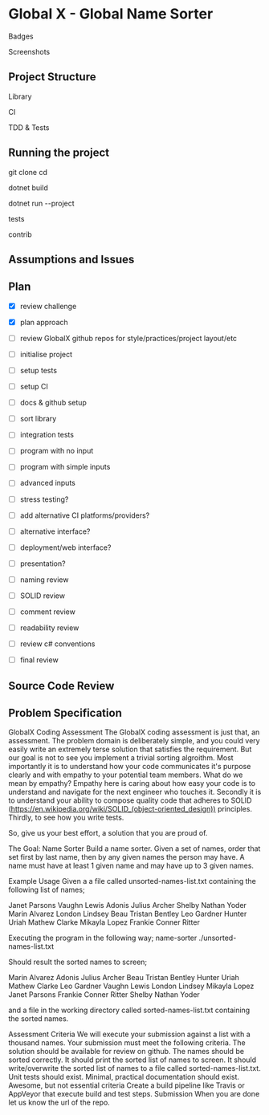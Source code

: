
# Global X - Global Name Sorter


Badges

Screenshots


## Project Structure

Library

CI

TDD & Tests


## Running the project



git clone
cd

dotnet build

dotnet run --project

tests

contrib



## Assumptions and Issues



## Plan

- [x] review challenge
- [x] plan approach
- [ ] review GlobalX github repos for style/practices/project layout/etc
- [ ] initialise project
- [ ] setup tests
- [ ] setup CI
- [ ] docs & github setup
- [ ] sort library
- [ ] integration tests
- [ ] program with no input
- [ ] program with simple inputs
- [ ] advanced inputs
- [ ] stress testing?
- [ ] add alternative CI platforms/providers?
- [ ] alternative interface?
- [ ] deployment/web interface?
- [ ] presentation?
- [ ] naming review
- [ ] SOLID review
- [ ] comment review
- [ ] readability review
- [ ] review c# conventions
- [ ] final review


## Source Code Review



## Problem Specification


GlobalX Coding Assessment
The GlobalX coding assessment is just that, an assessment. The problem domain is deliberately simple, and you could very
easily write an extremely terse solution that satisfies the requirement. But our goal is not to see you implement a trivial sorting
algroithm. Most importantly it is to understand how your code communicates it's purpose clearly and with empathy to your
potential team members. What do we mean by empathy? Empathy here is caring about how easy your code is to understand
and navigate for the next engineer who touches it. Secondly it is to understand your ability to compose quality code that
adheres to SOLID (https://en.wikipedia.org/wiki/SOLID_(object-oriented_design)) principles. Thirdly, to see how you write
tests.

So, give us your best effort, a solution that you are proud of.

The Goal: Name Sorter
Build a name sorter. Given a set of names, order that set first by last name, then by any given names the person may have. A
name must have at least 1 given name and may have up to 3 given names.

Example Usage
Given a a file called unsorted-names-list.txt containing the following list of names;

Janet Parsons
Vaughn Lewis
Adonis Julius Archer
Shelby Nathan Yoder
Marin Alvarez
London Lindsey
Beau Tristan Bentley
Leo Gardner
Hunter Uriah Mathew Clarke
Mikayla Lopez
Frankie Conner Ritter

Executing the program in the following way;
name-sorter ./unsorted-names-list.txt

Should result the sorted names to screen;

Marin Alvarez
Adonis Julius Archer
Beau Tristan Bentley
Hunter Uriah Mathew Clarke
Leo Gardner
Vaughn Lewis
London Lindsey
Mikayla Lopez
Janet Parsons
Frankie Conner Ritter
Shelby Nathan Yoder

and a file in the working directory called sorted-names-list.txt containing the sorted names.

Assessment Criteria
We will execute your submission against a list with a thousand names.
Your submission must meet the following criteria.
The solution should be available for review on github.
The names should be sorted correctly.
It should print the sorted list of names to screen.
It should write/overwrite the sorted list of names to a file called sorted-names-list.txt.
Unit tests should exist.
Minimal, practical documentation should exist.
Awesome, but not essential criteria
Create a build pipeline like Travis or AppVeyor that execute build and test steps.
Submission
When you are done let us know the url of the repo.





